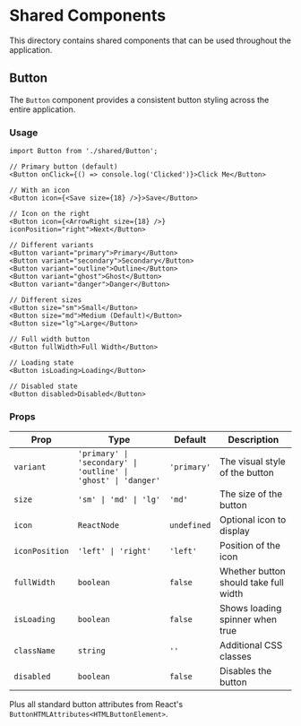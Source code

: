 # Shared Components

This directory contains shared components that can be used throughout the application.

## Button

The `Button` component provides a consistent button styling across the entire application.

### Usage

```tsx
import Button from './shared/Button';

// Primary button (default)
<Button onClick={() => console.log('Clicked')}>Click Me</Button>

// With an icon
<Button icon={<Save size={18} />}>Save</Button>

// Icon on the right
<Button icon={<ArrowRight size={18} />} iconPosition="right">Next</Button>

// Different variants
<Button variant="primary">Primary</Button>
<Button variant="secondary">Secondary</Button>
<Button variant="outline">Outline</Button>
<Button variant="ghost">Ghost</Button>
<Button variant="danger">Danger</Button>

// Different sizes
<Button size="sm">Small</Button>
<Button size="md">Medium (Default)</Button>
<Button size="lg">Large</Button>

// Full width button
<Button fullWidth>Full Width</Button>

// Loading state
<Button isLoading>Loading</Button>

// Disabled state
<Button disabled>Disabled</Button>
```

### Props

| Prop           | Type                                           | Default      | Description                           |
|----------------|------------------------------------------------|--------------|---------------------------------------|
| `variant`      | `'primary' \| 'secondary' \| 'outline' \| 'ghost' \| 'danger'` | `'primary'`  | The visual style of the button        |
| `size`         | `'sm' \| 'md' \| 'lg'`                         | `'md'`       | The size of the button                |
| `icon`         | `ReactNode`                                    | `undefined`  | Optional icon to display              |
| `iconPosition` | `'left' \| 'right'`                            | `'left'`     | Position of the icon                  |
| `fullWidth`    | `boolean`                                      | `false`      | Whether button should take full width |
| `isLoading`    | `boolean`                                      | `false`      | Shows loading spinner when true       |
| `className`    | `string`                                       | `''`         | Additional CSS classes                |
| `disabled`     | `boolean`                                      | `false`      | Disables the button                   |

Plus all standard button attributes from React's `ButtonHTMLAttributes<HTMLButtonElement>`. 